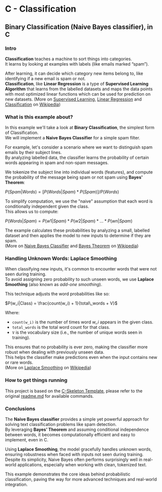 # C - Classification

## Binary Classification (Naive Bayes classifier), in C

### Intro

**Classification** teaches a machine to sort things into categories.  
It learns by looking at examples with labels (like emails marked “spam”).

After learning, it can decide which category new items belong to, like identifying if a new email is spam or not.  
**Classification**, like **Linear Regression** is a type of **Supervised Learning Algorithm** that learns from the labelled datasets and maps the data points with most optimized linear functions which can be used for prediction on new datasets.
(More on [Supervised Learning](https://en.wikipedia.org/wiki/Supervised_learning), [Linear Regression](https://en.wikipedia.org/wiki/Linear_regression) and [Classification](https://en.wikipedia.org/wiki/Classification) on [Wikipedia](https://en.wikipedia.org/))

### What is this example about?

In this example we'll take a look at **Binary Classification**, the simplest form of Classification.  
We will implement a **Naive Bayes Classifier** for a simple spam filter.

For example, let's consider a scenario where we want to distinguish spam emails by their subject lines.  
By analyzing labelled data, the classifier learns the probability of certain words appearing in spam and non-spam messages.

We tokenize the subject line into individual words (features), and compute the probability of the message being spam or not spam using **Bayes' Theorem**:

$P(Spam|Words) = [P(Words|Spam) * P(Spam)] / P(Words)$

To simplify computation, we use the "naive" assumption that each word is conditionally independent given the class.  
This allows us to compute:

$P(Words|Spam) = P(w1|Spam) * P(w2|Spam) * ... * P(wn|Spam)$

The example calculates these probabilities by analyzing a small, labelled dataset and then applies the model to new inputs to determine if they are spam.  
(More on [Naive Bayes Classifier](https://en.wikipedia.org/wiki/Naive_Bayes_classifier) and [Bayes Theorem](https://en.wikipedia.org/wiki/Bayes%27_theorem) on [Wikipedia](https://en.wikipedia.org/))

### Handling Unknown Words: Laplace Smoothing

When classifying new inputs, it's common to encounter words that were not seen during training.  
To avoid assigning zero probability to such unseen words, we use **Laplace Smoothing** (also known as *add-one smoothing*).

This technique adjusts the word probabilities like so:

$P(w_i|Class) = \frac{count(w_i) + 1}{total\_words + V}$

Where:

- `count(w_i)` is the number of times word *w_i* appears in the given class.
- `total_words` is the total word count for that class.
- `V` is the vocabulary size (i.e., the number of unique words seen in training).

This ensures that no probability is ever zero, making the classifier more robust when dealing with previously unseen data.  
This helps the classifier make predictions even when the input contains new or rare words.  
(More on [Laplace Smoothing](https://en.wikipedia.org/wiki/Additive_smoothing) on [Wikipedia](https://en.wikipedia.org/))

### How to get things running

This project is based on the [C-Skeleton Template](https://github.com/Yami-no-karuro/C-Skeleton), please refer to the original [readme.md](https://github.com/Yami-no-karuro/C-Skeleton/blob/master/readme.md) for available commands.

### Conclusions

The **Naive Bayes classifier** provides a simple yet powerful approach for solving text classification problems like spam detection.  
By leveraging **Bayes’ Theorem** and assuming conditional independence between words, it becomes computationally efficient and easy to implement, even in C.

Using **Laplace Smoothing**, the model gracefully handles unknown words, ensuring robustness when faced with inputs not seen during training.  
Despite its simplicity, Naive Bayes often performs surprisingly well in real-world applications, especially when working with clean, tokenized text.

This example demonstrates the core ideas behind probabilistic classification, paving the way for more advanced techniques and real-world integration.
